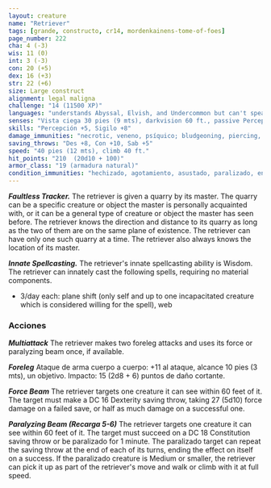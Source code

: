 ```yaml
---
layout: creature
name: "Retriever"
tags: [grande, constructo, cr14, mordenkainens-tome-of-foes]
page_number: 222
cha: 4 (-3)
wis: 11 (0)
int: 3 (-3)
con: 20 (+5)
dex: 16 (+3)
str: 22 (+6)
size: Large construct
alignment: legal maligna
challenge: "14 (11500 XP)"
languages: "understands Abyssal, Elvish, and Undercommon but can't speak"
senses: "Vista ciega 30 pies (9 mts), darkvision 60 ft., passive Perception 15"
skills: "Percepción +5, Sigilo +8"
damage_immunities: "necrotic, veneno, psíquico; bludgeoning, piercing, and slashing from nonmagical attacks that aren't adamantine"
saving_throws: "Des +8, Con +10, Sab +5"
speed: "40 pies (12 mts), climb 40 ft."
hit_points: "210  (20d10 + 100)"
armor_class: "19 (armadura natural)"
condition_immunities: "hechizado, agotamiento, asustado, paralizado, envenenado"
---
```


***Faultless Tracker.*** The retriever is given a quarry by its master. The quarry can be a specific creature or object the master is personally acquainted with, or it can be a general type of creature or object the master has seen before. The retriever knows the direction and distance to its quarry as long as the two of them are on the same plane of existence. The retriever can have only one such quarry at a time. The retriever also always knows the location of its master.

***Innate Spellcasting.*** The retriever's innate spellcasting ability is Wisdom. The retriever can innately cast the following spells, requiring no material components.
* 3/day each: plane shift (only self and up to one incapacitated creature which is considered willing for the spell), web

### Acciones

***Multiattack*** The retriever makes two foreleg attacks and uses its force or paralyzing beam once, if available.

***Foreleg*** Ataque de arma cuerpo a cuerpo: +11 al ataque, alcance 10 pies (3 mts), un objetivo. Impacto: 15 (2d8 + 6) puntos de daño cortante.

***Force Beam*** The retriever targets one creature it can see within 60 feet of it. The target must make a DC 16 Dexterity saving throw, taking 27 (5d10) force damage on a failed save, or half as much damage on a successful one.

***Paralyzing Beam (Recarga 5-6)*** The retriever targets one creature it can see within 60 feet of it. The target must succeed on a DC 18 Constitution saving throw or be paralizado for 1 minute. The paralizado target can repeat the saving throw at the end of each of its turns, ending the effect on itself on a success.
If the paralizado creature is Medium or smaller, the retriever can pick it up as part of the retriever's move and walk or climb with it at full speed.